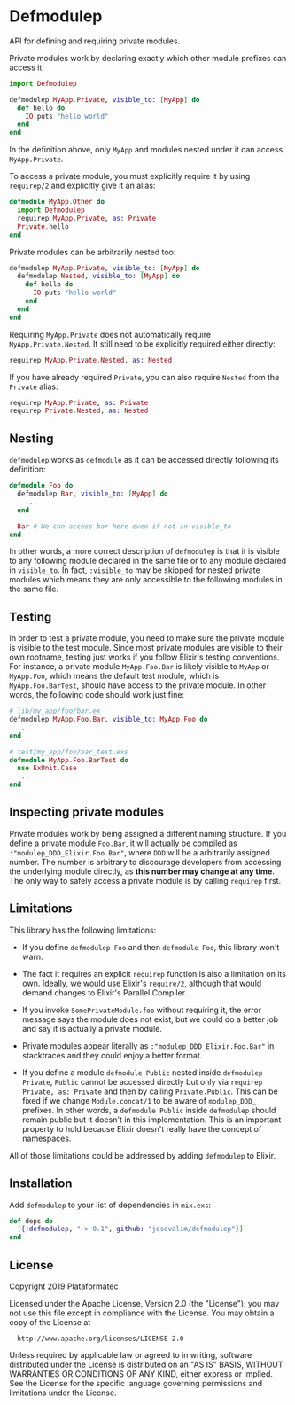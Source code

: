 # Defmodulep

<!-- MDOC !-->

API for defining and requiring private modules.

Private modules work by declaring exactly which other
module prefixes can access it:

```elixir
import Defmodulep

defmodulep MyApp.Private, visible_to: [MyApp] do
  def hello do
    IO.puts "hello world"
  end
end
```

In the definition above, only `MyApp` and modules nested
under it can access `MyApp.Private`.

To access a private module, you must explicitly require it
by using `requirep/2` and explicitly give it an alias:

```elixir
defmodule MyApp.Other do
  import Defmodulep
  requirep MyApp.Private, as: Private
  Private.hello
end
```

Private modules can be arbitrarily nested too:

```elixir
defmodulep MyApp.Private, visible_to: [MyApp] do
  defmodulep Nested, visible_to: [MyApp] do
    def hello do
      IO.puts "hello world"
    end
  end
end
```

Requiring `MyApp.Private` does not automatically require
`MyApp.Private.Nested`. It still need to be explicitly
required either directly:

```elixir
requirep MyApp.Private.Nested, as: Nested
```

If you have already required `Private`, you can also
require `Nested` from the `Private` alias:

```elixir
requirep MyApp.Private, as: Private
requirep Private.Nested, as: Nested
```

## Nesting

`defmodulep` works as `defmodule` as it can be accessed directly
following its definition:

```elixir
defmodule Foo do
  defmodulep Bar, visible_to: [MyApp] do
    ...
  end

  Bar # We can access bar here even if not in visible_to
end
```

In other words, a more correct description of `defmodulep`
is that it is visible to any following module declared in
the same file or to any module declared in `visible_to`.
In fact, `:visible_to` may be skipped for nested private
modules which means they are only accessible to the following
modules in the same file.

## Testing

In order to test a private module, you need to make sure
the private module is visible to the test module. Since most
private modules are visible to their own rootname, testing
just works if you follow Elixir's testing conventions.
For instance, a private module `MyApp.Foo.Bar` is likely
visible to `MyApp` or `MyApp.Foo`, which means the default
test module, which is `MyApp.Foo.BarTest`, should have access
to the private module. In other words, the following code
should work just fine:

```elixir
# lib/my_app/foo/bar.ex
defmodulep MyApp.Foo.Bar, visible_to: MyApp.Foo do
  ...
end

# test/my_app/foo/bar_test.exs
defmodule MyApp.Foo.BarTest do
  use ExUnit.Case
  ...
end
```

## Inspecting private modules

Private modules work by being assigned a different naming
structure. If you define a private module `Foo.Bar`, it will
actually be compiled as `:"modulep_DDD_Elixir.Foo.Bar"`, where
`DDD` will be a arbitrarily assigned number. The number is
arbitrary to discourage developers from accessing the underlying
module directly, as **this number may change at any time**.
The only way to safely access a private module is by calling
`requirep` first.

## Limitations

This library has the following limitations:

  * If you define `defmodulep Foo` and then `defmodule Foo`,
    this library won't warn.

  * The fact it requires an explicit `requirep` function
    is also a limitation on its own. Ideally, we would use
    Elixir's `require/2`, although that would demand changes
    to Elixir's Parallel Compiler.

  * If you invoke `SomePrivateModule.foo` without requiring
    it, the error message says the module does not exist,
    but we could do a better job and say it is actually a
    private module.

  * Private modules appear literally as `:"modulep_DDD_Elixir.Foo.Bar"`
    in stacktraces and they could enjoy a better format.

  * If you define a module `defmodule Public` nested inside
    `defmodulep Private`, `Public` cannot be accessed directly
    but only via `requirep Private, as: Private` and then by
    calling `Private.Public`. This can be fixed if we change
    `Module.concat/1` to be aware of `modulep_DDD_` prefixes.
    In other words, a `defmodule Public` inside `defmodulep`
    should remain public but it doesn't in this implementation.
    This is an important property to hold because Elixir doesn't
    really have the concept of namespaces.

All of those limitations could be addressed by adding `defmodulep`
to Elixir.

<!-- MDOC !-->

## Installation

Add `defmodulep` to your list of dependencies in `mix.exs`:

```elixir
def deps do
  [{:defmodulep, "~> 0.1", github: "josevalim/defmodulep"}]
end
```

## License

Copyright 2019 Plataformatec

  Licensed under the Apache License, Version 2.0 (the "License");
  you may not use this file except in compliance with the License.
  You may obtain a copy of the License at

      http://www.apache.org/licenses/LICENSE-2.0

  Unless required by applicable law or agreed to in writing, software
  distributed under the License is distributed on an "AS IS" BASIS,
  WITHOUT WARRANTIES OR CONDITIONS OF ANY KIND, either express or implied.
  See the License for the specific language governing permissions and
  limitations under the License.